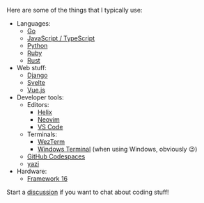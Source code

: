 Here are some of the things that I typically use:

* Languages:
  * [Go](https://go.dev/)
  * [JavaScript / TypeScript](https://nodejs.org/)
  * [Python](https://www.python.org/)
  * [Ruby](https://www.ruby-lang.org/)
  * [Rust](https://www.rust-lang.org/)
* Web stuff:
  * [Django](https://www.djangoproject.com/)
  * [Svelte](https://svelte.dev/)
  * [Vue.js](https://vuejs.org/)
* Developer tools:
  * Editors:
    * [Helix](https://helix-editor.com/)
    * [Neovim](https://neovim.io/)
    * [VS Code](https://code.visualstudio.com/)
  * Terminals:
    * [WezTerm](https://wezterm.org/)
    * [Windows Terminal](https://aka.ms/terminal) (when using Windows, obviously :wink:)
  * [GitHub Codespaces](https://github.com/features/codespaces)
  * [yazi](https://github.com/sxyazi/yazi)
* Hardware:
  * [Framework 16](https://frame.work/laptop16)

Start a [discussion](https://github.com/spenserblack/spenserblack/discussions) if you want to chat about coding stuff!

[dotfiles]: https://github.com/spenserblack/dotfiles
